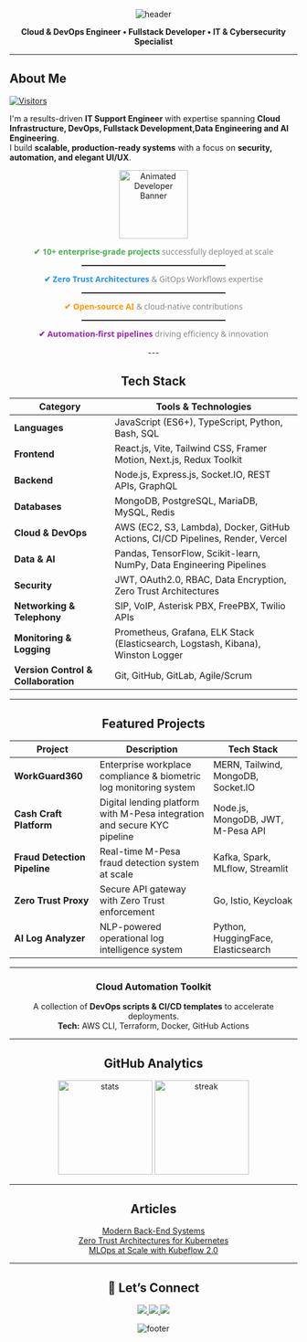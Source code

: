 <!-- Header Banner -->
<p align="center">
  <img src="https://capsule-render.vercel.app/api?type=waving&color=gradient&height=180&section=header&text=Davis%20Wabwile&fontSize=48&fontAlignY=35&animation=fadeIn&fontColor=fff" alt="header" />
</p>

<p align="center">
  <b style="color:var(--color-accent-fg);">Cloud & DevOps Engineer • Fullstack Developer • IT & Cybersecurity Specialist</b>
</p>

---

##  About Me
[![Visitors](https://komarev.com/ghpvc/?username=Alphadavethedon&label=Profile%20Views&color=0e75b6&style=flat)](https://github.com/Alphadavethedon)

I'm a results-driven **IT Support Engineer** with expertise spanning **Cloud Infrastructure, DevOps, Fullstack Development,Data Engineering and AI Engineering**.  
I build **scalable, production-ready systems** with a focus on **security, automation, and elegant UI/UX**.  
<div align="center">
  <img src="https://media.giphy.com/media/M9gbBd9nbDrOTu1Mqx/giphy.gif" width="120" alt="Animated Developer Banner"/>
  
<div align="center" style="font-family: 'Segoe UI', sans-serif; line-height: 1.3;">

<p><strong style="color:#4CAF50;">✔ 10+ enterprise-grade projects</strong> <span style="color:#888;">successfully deployed at scale</span></p>
<hr style="width:50%; border: 0; border-top: 1px solid #333; margin:4px 0;">
<p><strong style="color:#2196F3;">✔ Zero Trust Architectures</strong> <span style="color:#888;">& GitOps Workflows expertise</span></p>
<hr style="width:50%; border: 0; border-top: 1px solid #333; margin:4px 0;">
<p><strong style="color:#FF9800;">✔ Open-source AI</strong> <span style="color:#888;">& cloud-native contributions</span></p>
<hr style="width:50%; border: 0; border-top: 1px solid #333; margin:4px 0;">
<p><strong style="color:#9C27B0;">✔ Automation-first pipelines</strong> <span style="color:#888;">driving efficiency & innovation</span></p>

</div>
---

##  Tech Stack

| Category | Tools & Technologies |
|----------|----------------------|
| **Languages** | JavaScript (ES6+), TypeScript, Python, Bash, SQL |
| **Frontend** | React.js, Vite, Tailwind CSS, Framer Motion, Next.js, Redux Toolkit |
| **Backend** | Node.js, Express.js, Socket.IO, REST APIs, GraphQL |
| **Databases** | MongoDB, PostgreSQL, MariaDB, MySQL, Redis |
| **Cloud & DevOps** | AWS (EC2, S3, Lambda), Docker, GitHub Actions, CI/CD Pipelines, Render, Vercel |
| **Data & AI** | Pandas, TensorFlow, Scikit-learn, NumPy, Data Engineering Pipelines |
| **Security** | JWT, OAuth2.0, RBAC, Data Encryption, Zero Trust Architectures |
| **Networking & Telephony** | SIP, VoIP, Asterisk PBX, FreePBX, Twilio APIs |
| **Monitoring & Logging** | Prometheus, Grafana, ELK Stack (Elasticsearch, Logstash, Kibana), Winston Logger |
| **Version Control & Collaboration** | Git, GitHub, GitLab, Agile/Scrum |
---
## Featured Projects
| Project | Description | Tech Stack |
|---------|-------------|------------|
| **WorkGuard360** | Enterprise workplace compliance & biometric log monitoring system | MERN, Tailwind, MongoDB, Socket.IO |
| **Cash Craft Platform** | Digital lending platform with M-Pesa integration and secure KYC pipeline | Node.js, MongoDB, JWT, M-Pesa API |
| **Fraud Detection Pipeline** | Real-time M-Pesa fraud detection system at scale | Kafka, Spark, MLflow, Streamlit |
| **Zero Trust Proxy** | Secure API gateway with Zero Trust enforcement | Go, Istio, Keycloak |
| **AI Log Analyzer** | NLP-powered operational log intelligence system | Python, HuggingFace, Elasticsearch |

---

### **Cloud Automation Toolkit**
A collection of **DevOps scripts & CI/CD templates** to accelerate deployments.  
**Tech:** AWS CLI, Terraform, Docker, GitHub Actions  

---

##  GitHub Analytics
<p align="center">
  <img src="https://github-readme-stats.vercel.app/api?username=Alphadavethedon&show_icons=true&theme=transparent&hide_border=true" alt="stats" height="165"/>
  <img src="https://streak-stats.demolab.com?user=Alphadavethedon&theme=transparent&hide_border=true" alt="streak" height="165"/>
</p>

---
## Articles
  [Modern Back-End Systems](https://medium.com/@davewabwile/mastering-modern-backend-systems-a-practical-guide-to-apis-architecture-and-scalability-02f6501f7792)  
  [Zero Trust Architectures for Kubernetes](https://medium.com/@davewabwile)  
  [MLOps at Scale with Kubeflow 2.0](https://medium.com/@davewabwile)  

---
## 🤝 Let’s Connect
<p align="center">
  <a href="https://www.linkedin.com/in/davis-wabwile/" target="_blank">
    <img src="https://img.shields.io/badge/LinkedIn-0077B5?style=for-the-badge&logo=linkedin&logoColor=white"/>
  </a>
  <a href="mailto:daviswabwile@gmail.com" target="_blank">
    <img src="https://img.shields.io/badge/Email-D14836?style=for-the-badge&logo=gmail&logoColor=white"/>
  </a>
  <a href="https://davisportfolio.vercel.app" target="_blank">
    <img src="https://img.shields.io/badge/Portfolio-000000?style=for-the-badge&logo=About.me&logoColor=white"/>
  </a>
</p>

<!-- Footer Banner -->
<p align="center">
  <img src="https://capsule-render.vercel.app/api?type=waving&color=gradient&height=120&section=footer" alt="footer" />
</p>
